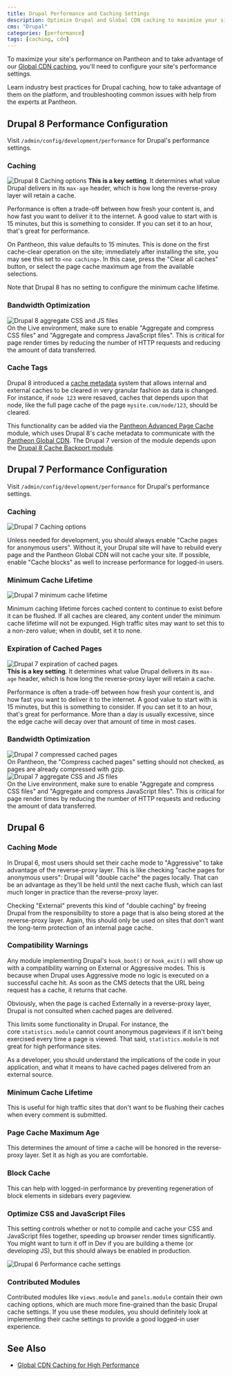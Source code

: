 ```yaml
---
title: Drupal Performance and Caching Settings
description: Optimize Drupal and Global CDN caching to maximize your site's performance.
cms: "Drupal"
categories: [performance]
tags: [caching, cdn]
---
```

To maximize your site's performance on Pantheon and to take advantage of our [Global CDN caching](/global-cdn-caching), you'll need to configure your site's performance settings.

<Enablement title="Agency WebOps Training" link="https://pantheon.io/learn-pantheon?docs" campaign="docs-webops">

Learn industry best practices for Drupal caching, how to take advantage of them on the platform, and troubleshooting common issues with help from the experts at Pantheon.

</Enablement>

## Drupal 8 Performance Configuration

Visit `/admin/config/development/performance` for Drupal's performance settings.

### Caching
![Drupal 8 Caching options](../images/d8-cache-config.png)
**This is a key setting**. It determines what value Drupal delivers in its `max-age` header, which is how long the reverse-proxy layer will retain a cache.

Performance is often a trade-off between how fresh your content is, and how fast you want to deliver it to the internet. A good value to start with is 15 minutes, but this is something to consider. If you can set it to an hour, that's great for performance.

On Pantheon, this value defaults to 15 minutes. This is done on the first cache-clear operation on the site; immediately after installing the site, you may see this set to `<no caching>`. In this case, press the "Clear all caches" button, or select the page cache maximum age from the available selections.

Note that Drupal 8 has no setting to configure the minimum cache lifetime.

### Bandwidth Optimization
 ![Drupal 8 aggregate CSS and JS files](../images/d8-aggregate-css-js.png)<br />
On the Live environment, make sure to enable "Aggregate and compress CSS files" and "Aggregate and compress JavaScript files". This is critical for page render times by reducing the number of HTTP requests and reducing the amount of data transferred.

### Cache Tags
Drupal 8 introduced a [cache metadata](https://www.drupal.org/docs/8/api/cache-api/cache-api) system that allows internal and external caches to be cleared in very granular fashion as data is changed. For instance, if `node 123` were resaved, caches that depends upon that node, like the full page cache of the page `mysite.com/node/123`, should be cleared.

This functionality can be added via the [Pantheon Advanced Page Cache](https://www.drupal.org/project/pantheon_advanced_page_cache) module, which uses Drupal 8's cache metadata to communicate with the [Pantheon Global CDN](/global-cdn). The Drupal 7 version of the module depends upon the [Drupal 8 Cache Backport module](https://www.drupal.org/project/d8cache).

## Drupal 7 Performance Configuration

Visit `/admin/config/development/performance` for Drupal's performance settings.

### Caching

![Drupal 7 Caching options](../images/d7-cache-config.png)

Unless needed for development, you should always enable "Cache pages for anonymous users". Without it, your Drupal site will have to rebuild every page and the Pantheon Global CDN will not cache your site. If possible, enable "Cache blocks" as well to increase performance for logged-in users.

### Minimum Cache Lifetime

![Drupal 7 minimum cache lifetime](../images/d7-min-cache-lifetime.png)

Minimum caching lifetime forces cached content to continue to exist before it can be flushed. If all caches are cleared, any content under the minimum cache lifetime will not be expunged. High traffic sites may want to set this to a non-zero value; when in doubt, set it to none.

### Expiration of Cached Pages
 ![Drupal 7 expiration of cached pages](../images/exp-cached-pages.png)<br />
**This is a key setting**. It determines what value Drupal delivers in its `max-age` header, which is how long the reverse-proxy layer will retain a cache.

Performance is often a trade-off between how fresh your content is, and how fast you want to deliver it to the internet. A good value to start with is 15 minutes, but this is something to consider. If you can set it to an hour, that's great for performance. More than a day is usually excessive, since the edge cache will decay over that amount of time in most cases.

### Bandwidth Optimization
 ![Drupal 7 compressed cached pages](../images/compress-cached-pages.png)<br />
On Pantheon, the "Compress cached pages" setting should not checked, as pages are already compressed with gzip.  <br />
 ![Drupal 7 aggregate CSS and JS files](../images/aggregate-css-js.png)<br />
On the Live environment, make sure to enable "Aggregate and compress CSS files" and "Aggregate and compress JavaScript files". This is critical for page render times by reducing the number of HTTP requests and reducing the amount of data transferred.

## Drupal 6

### Caching Mode

In Drupal 6, most users should set their cache mode to "Aggressive" to take advantage of the reverse-proxy layer. This is like checking "cache pages for anonymous users": Drupal will "double cache" the pages locally. That can be an advantage as they'll be held until the next cache flush, which can last much longer in practice than the reverse-proxy layer.

Checking "External" prevents this kind of "double caching" by freeing Drupal from the responsibility to store a page that is also being stored at the reverse-proxy layer. Again, this should only be used on sites that don't want the long-term protection of an internal page cache.

### Compatibility Warnings
Any module implementing Drupal's `hook_boot()` or `hook_exit()` will show up with a compatibility warning on External or Aggressive modes. This is because when Drupal uses Aggressive mode no logic is executed on a successful cache hit. As soon as the CMS detects that the URL being request has a cache, it returns that cache.

Obviously, when the page is cached Externally in a reverse-proxy layer, Drupal is not consulted when cached pages are delivered.

This limits some functionality in Drupal. For instance, the core `statistics.module` cannot count anonymous pageviews if it isn't being exercised every time a page is viewed. That said, `statistics.module` is not great for high performance sites.

As a developer, you should understand the implications of the code in your application, and what it means to have cached pages delivered from an external source.

### Minimum Cache Lifetime

This is useful for high traffic sites that don't want to be flushing their caches when every comment is submitted.

### Page Cache Maximum Age

This determines the amount of time a cache will be honored in the reverse-proxy layer. Set it as high as you are comfortable.

### Block Cache

This can help with logged-in performance by preventing regeneration of block elements in sidebars every pageview.

### Optimize CSS and JavaScript Files

This setting controls whether or not to compile and cache your CSS and JavaScript files together, speeding up browser render times significantly. You might want to turn it off in Dev if you are building a theme (or developing JS), but this should always be enabled in production.

![Drupal 6 Performance cache settings](../images/page-cache-module-config.png)

### Contributed Modules

Contributed modules like `views.module` and `panels.module` contain their own caching options, which are much more fine-grained than the basic Drupal cache settings. If you use these modules, you should definitely look at implementing their cache settings to provide a good logged-in user experience.

## See Also
- [Global CDN Caching for High Performance](/global-cdn-caching)
